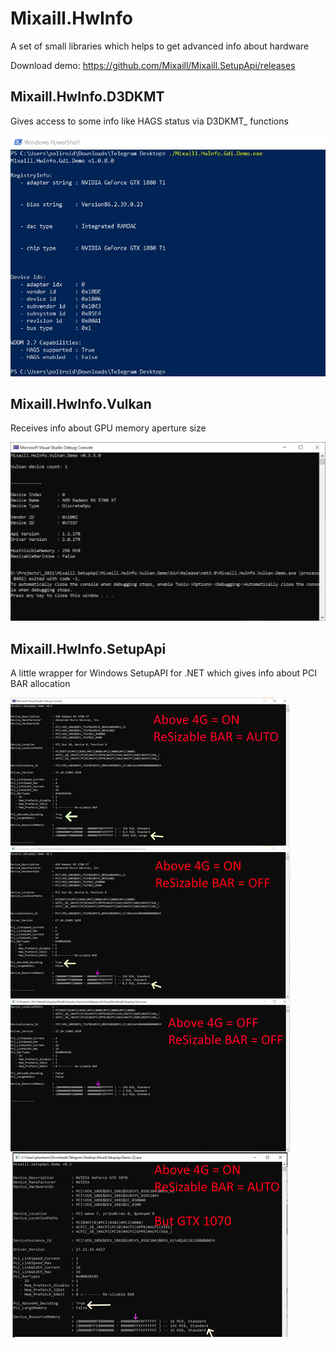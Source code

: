 # Mixaill.HwInfo

A set of small libraries which helps to get advanced info about hardware

Download demo: https://github.com/Mixaill/Mixaill.SetupApi/releases

## Mixaill.HwInfo.D3DKMT

Gives access to some info like HAGS status via D3DKMT_ functions

![image1](docs/image_d3dkmt.png)


## Mixaill.HwInfo.Vulkan

Receives info about GPU memory aperture size

![image1](docs/image_vk.png)

## Mixaill.HwInfo.SetupApi

A little wrapper for Windows SetupAPI for .NET which gives info about PCI BAR allocation

![image1](docs/image1.png)

